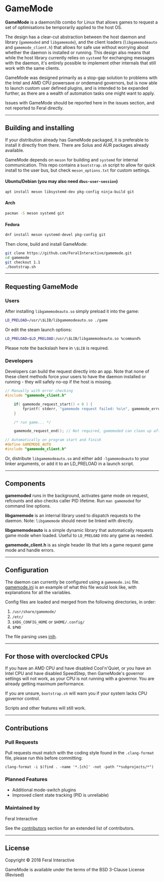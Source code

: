# GameMode
**GameMode** is a daemon/lib combo for Linux that allows games to request a set of optimisations be temporarily applied to the host OS.

The design has a clear-cut abstraction between the host daemon and library (`gamemoded` and `libgamemode`), and the client loaders (`libgamemodeauto` and `gamemode_client.h`) that allows for safe use without worrying about whether the daemon is installed or running. This design also means that while the host library currently relies on `systemd` for exchanging messages with the daemon, it's entirely possible to implement other internals that still work with the same clients.

GameMode was designed primarily as a stop-gap solution to problems with the Intel and AMD CPU powersave or ondemand governors, but is now able to launch custom user defined plugins, and is intended to be expanded further, as there are a wealth of automation tasks one might want to apply.

Issues with GameMode should be reported here in the issues section, and not reported to Feral directly.

---
## Building and installing

If your distribution already has GameMode packaged, it is preferable to install it directly from there. There are Solus and AUR packages already available.

GameMode depends on `meson` for building and `systemd` for internal communication. This repo contains a `bootstrap.sh` script to allow for quick install to the user bus, but check `meson_options.txt` for custom settings.

#### Ubuntu/Debian (you may also need `dbus-user-session`)
```bash
apt install meson libsystemd-dev pkg-config ninja-build git
```
#### Arch
```bash
pacman -S meson systemd git
```
#### Fedora
```bash
dnf install meson systemd-devel pkg-config git
```

Then clone, build and install GameMode:

```bash
git clone https://github.com/FeralInteractive/gamemode.git
cd gamemode
git checkout 1.1
./bootstrap.sh
```

---
## Requesting GameMode

### Users
After installing `libgamemodeauto.so` simply preload it into the game:
```bash
LD_PRELOAD=/usr/\$LIB/libgamemodeauto.so ./game
```
Or edit the steam launch options:
```bash
LD_PRELOAD=$LD_PRELOAD:/usr/\$LIB/libgamemodeauto.so %command%
```
Please note the backslash here in `\$LIB` is required.

### Developers
Developers can build the request directly into an app. Note that none of these client methods force your users to have the daemon installed or running - they will safely no-op if the host is missing.

```C
// Manually with error checking
#include "gamemode_client.h"

	if( gamemode_request_start() < 0 ) {
		fprintf( stderr, "gamemode request failed: %s\n", gamemode_error_string() );
	}

	/* run game... */

	gamemode_request_end(); // Not required, gamemoded can clean up after game exits
```

```C
// Automatically on program start and finish
#define GAMEMODE_AUTO
#include "gamemode_client.h"
```

Or, distribute `libgamemodeauto.so` and either add `-lgamemodeauto` to your linker arguments, or add it to an LD\_PRELOAD in a launch script.

---
## Components

**gamemoded** runs in the background, activates game mode on request, refcounts and also checks caller PID lifetime. Run `man gamemoded` for command line options.

**libgamemode** is an internal library used to dispatch requests to the daemon. Note: `libgamemode` should never be linked with directly.

**libgamemodeauto** is a simple dynamic library that automatically requests game mode when loaded. Useful to `LD_PRELOAD` into any game as needed.

**gamemode\_client.h** is as single header lib that lets a game request game mode and handle errors.

---
## Configuration

The daemon can currently be configured using a `gamemode.ini` file. [gamemode.ini](https://github.com/FeralInteractive/gamemode/blob/master/example/gamemode.ini) is an example of what this file would look like, with explanations for all the variables.

Config files are loaded and merged from the following directories, in order:
1. `/usr/share/gamemode/`
2. `/etc/`
3. `$XDG_CONFIG_HOME` or `$HOME/.config/`
4. `$PWD`

The file parsing uses [inih](https://github.com/benhoyt/inih).

---
## For those with overclocked CPUs
If you have an AMD CPU and have disabled Cool'n'Quiet, or you have an Intel CPU and have disabled SpeedStep, then GameMode's governor settings will not work, as your CPU is not running with a governor. You are already getting maximum performance.

If you are unsure, `bootstrap.sh` will warn you if your system lacks CPU governor control.

Scripts and other features will still work.

---
## Contributions

### Pull Requests
Pull requests must match with the coding style found in the `.clang-format` file, please run this before committing:
```
clang-format -i $(find . -name '*.[ch]' -not -path "*subprojects/*")
```

### Planned Features
* Additional mode-switch plugins
* Improved client state tracking (PID is unreliable)

### Maintained by
Feral Interactive

See the [contributors](https://github.com/FeralInteractive/gamemode/graphs/contributors) section for an extended list of contributors.

---
## License

Copyright © 2018 Feral Interactive

GameMode is available under the terms of the BSD 3-Clause License (Revised)

